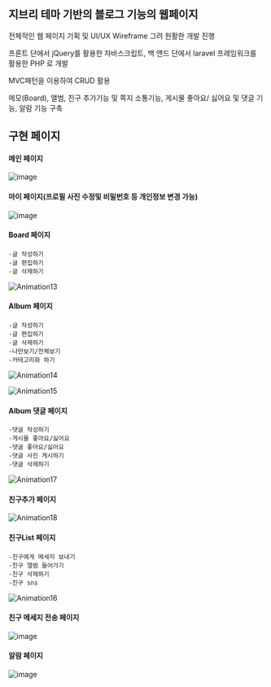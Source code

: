 
<h2>지브리 테마 기반의 블로그 기능의 웹페이지</h2>

<p>전체적인 웹 페이지 기획 및 UI/UX Wireframe 그려 원활한 개발 진행</p>
<p>프론트 단에서 jQuery를 활용한 자바스크립트, 백 앤드 단에서 laravel 프레임워크를 활용한 PHP 로 개발</p>
<p>MVC패턴을 이용하여 CRUD 활용</p>
<p>메모(Board), 앨범, 친구 추가기능 및 쪽지 소통기능, 게시물 좋아요/ 싫어요 및 댓글 기능, 알람 기능 구축</p>

<h2>구현 페이지 </h2>

<h4> 메인 페이지 </h4>

![image](https://user-images.githubusercontent.com/45025551/132122649-801677bc-1691-4ecd-a2bb-c5000d54e74e.png)

<h4> 마이 페이지(프로필 사진 수정및 비밀번호 등 개인정보 변경 가능) </h4>

![image](https://user-images.githubusercontent.com/45025551/132122686-57639939-1cb9-4c2e-b470-4a17250b8cd2.png)

<h4> Board 페이지 </h4>

```
-글 작성하기
-글 편집하기
-글 삭제하기 
```

![Animation13](https://user-images.githubusercontent.com/45025551/132122974-1d671aa7-a366-4878-bdd0-6e9a9c4e9449.gif)

<h4> Album 페이지 </h4>

```
-글 작성하기
-글 편집하기
-글 삭제하기
-나만보기/전체보기
-카테고리화 하기
```

![Animation14](https://user-images.githubusercontent.com/45025551/132123044-c7906c89-5551-4f68-8d75-bbc64ae91449.gif)

![Animation15](https://user-images.githubusercontent.com/45025551/132123113-7da57c9c-e5d7-49fe-9914-714d29b2414e.gif)

<h4> Album 댓글 페이지 </h4>

```
-댓글 작성하기
-게시물 좋아요/싫어요
-댓글 좋아요/싫어요
-댓글 사진 게시하기
-댓글 삭제하기
```

![Animation17](https://user-images.githubusercontent.com/45025551/132123269-40a47d21-639f-41fd-8faf-b62d775a83f7.gif)

<h4> 친구추가 페이지 </h4>

![Animation18](https://user-images.githubusercontent.com/45025551/132123319-0bc56e59-8e6a-4014-8ecf-c8d9bed736ae.gif)

<h4> 친구List 페이지 </h4>

```
-친구에게 메세지 보내기
-친구 앨범 들어가기
-친구 삭제하기
-친구 sns 
```

![Animation16](https://user-images.githubusercontent.com/45025551/132123171-341aadaf-a958-4a80-8d32-f56402f76eaf.gif)

<h4> 친구 메세지 전송 페이지</h4>

![image](https://user-images.githubusercontent.com/45025551/132123545-f35faf7e-9b1e-4a73-870b-6977ed7c75b4.png)


<h4> 알람 페이지 </h4>

![image](https://user-images.githubusercontent.com/45025551/132123476-1747c90e-f2d6-43d0-979f-f3439295108d.png)


